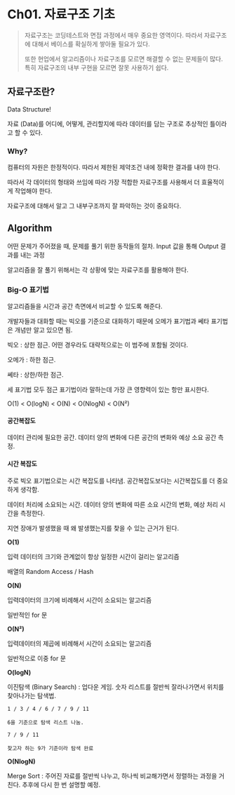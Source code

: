 # Ch01. 자료구조 기초

> 자료구조는 코딩테스트와 면접 과정에서 매우 중요한 영역이다. 따라서 자료구조에 대해서 베이스를 확실하게 쌓아둘 필요가 있다.
>
> 또한 현업에서 알고리즘이나 자료구조를 모르면 해결할 수 없는 문제들이 많다. 특히 자료구조의 내부 구현을 모르면 잘못 사용하기 쉽다.

## 자료구조란?

Data Structure!

자료 (Data)를 어디에, 어떻게, 관리할지에 따라 데이터를 담는 구조로 추상적인 틀이라고 할 수 있다.

### Why?

컴퓨터의 자원은 한정적이다. 따라서 제한된 제약조건 내에 정확한 결과를 내야 한다.

따라서 각 데이터의 형태와 쓰임에 따라 가장 적합한 자료구조를 사용해서 더 효율적이게 작업해야 한다.

자료구조에 대해서 알고 그 내부구조까지 잘 파악하는 것이 중요하다.

## Algorithm

어떤 문제가 주어졌을 때, 문제를 풀기 위한 동작들의 절차. Input 값을 통해 Output 결과를 내는 과정

알고리즘을 잘 풀기 위해서는 각 상황에 맞는 자료구조를 활용해야 한다.

### Big-O 표기법

알고리즘들을 시간과 공간 측면에서 비교할 수 있도록 해준다.

개발자들과 대화할 때는 빅오를 기준으로 대화하기 때문에 오메가 표기법과 쎄타 표기법은 개념만 알고 있으면 됨.

빅오 : 상한 점근. 어떤 경우라도 대략적으로는 이 범주에 포함될 것이다.

오메가 : 하한 점근.

쎄타 : 상한/하한 점근.

세 표기법 모두 점근 표기법이라 말하는데 가장 큰 영향력이 있는 항만 표시한다.

O(1) < O(logN) < O(N) < O(NlogN) < O(N²)

#### 공간복잡도

데이터 관리에 필요한 공간. 데이터 양의 변화에 다른 공간의 변화와 예상 소요 공간 측정.

#### 시간 복잡도

주로 빅오 표기법으로는 시간 복잡도를 나타냄. 공간복잡도보다는 시간복잡도를 더 중요하게 생각함.

데이터 처리에 소요되는 시간. 데이터 양의 변화에 따른 소요 시간의 변화, 예상 처리 시간을 측정한다.

지연 장애가 발생했을 때 왜 발생했는지를 찾을 수 있는 근거가 된다.

**O(1)**

입력 데이터의 크기와 관계없이 항상 일정한 시간이 걸리는 알고리즘

배열의 Random Access / Hash

**O(N)**

입력데이터의 크기에 비례해서 시간이 소요되는 알고리즘

일반적인 for 문

**O(N²)**

입력데이터의 제곱에 비례해서 시간이 소요되는 알고리즘

일반적으로 이중 for 문

**O(logN)**

이진탐색 (Binary Search) : 업다운 게임. 숫자 리스트를 절반씩 잘라나가면서 위치를 찾아나가는 탐색법.

```
1 / 3 / 4 / 6 / 7 / 9 / 11

6을 기준으로 탐색 리스트 나눔.

7 / 9 / 11

찾고자 하는 9가 기준이라 탐색 완료
```

**O(NlogN)**

Merge Sort : 주어진 자료를 절반씩 나누고, 하나씩 비교해가면서 정렬하는 과정을 거친다. 추후에 다시 한 번 설명할 예정.
